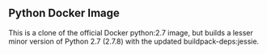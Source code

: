 ## Python Docker Image

This is a clone of the official Docker python:2.7 image, but builds a lesser
minor version of Python 2.7 (2.7.8) with the updated buildpack-deps:jessie.
